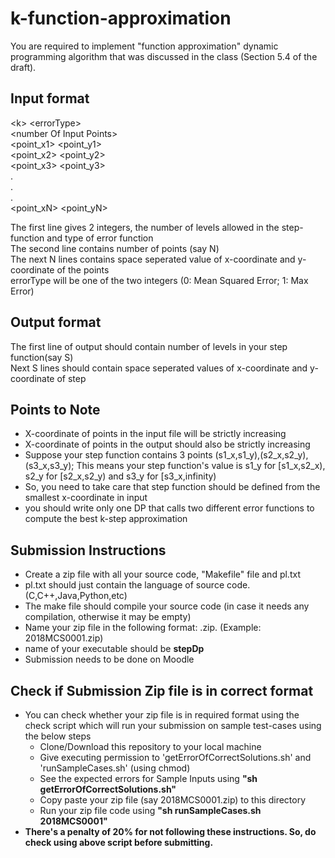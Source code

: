 # k-function-approximation
You are required to implement "function approximation" dynamic programming algorithm that was discussed in the class (Section 5.4 of the draft).
## Input format
&lt;k&gt;  &lt;errorType&gt;  
&lt;number Of Input Points&gt;  
&lt;point_x1&gt; &lt;point_y1&gt;  
&lt;point_x2&gt; &lt;point_y2&gt;  
&lt;point_x3&gt; &lt;point_y3&gt;  
.  
.  
.  
&lt;point_xN&gt; &lt;point_yN&gt;  

The first line gives 2 integers, the number of levels allowed in the step-function and type of error function  
The second line contains number of points (say N)  
The next N lines contains space seperated value of x-coordinate and y-coordinate of the points  
errorType will be one of the two integers (0: Mean Squared Error; 1: Max Error)  
## Output format
The first line of output should contain number of levels in your step function(say S)  
Next S lines should contain space seperated values of x-coordinate and y-coordinate of step  

## Points to Note
- X-coordinate of points in the input file will be strictly increasing  
- X-coordinate of points in the output should also be strictly increasing
- Suppose your step function contains 3 points (s1_x,s1_y),(s2_x,s2_y),(s3_x,s3_y); This means your step function's value is s1_y for \[s1_x,s2_x), s2_y for \[s2_x,s2_y) and s3_y for \[s3_x,infinity)
- So, you need to take care that step function should be defined from the smallest x-coordinate in input
- you should write only one DP that calls two different error functions to compute the best k-step approximation

## Submission Instructions
- Create a zip file with all your source code, "Makefile" file and pl.txt
- pl.txt should just contain the language of source code.(C,C++,Java,Python,etc)
- The make file should compile your source code (in case it needs any compilation, otherwise it may be empty)
- Name your zip file in the following format: <entry no>.zip. (Example: 2018MCS0001.zip)
- name of your executable should be **stepDp**
- Submission needs to be done on Moodle
  
## Check if Submission Zip file is in correct format
- You can check whether your zip file is in required format using the check script which will run your submission on sample test-cases using the below steps
  - Clone/Download this repository to your local machine 
  - Give executing permission to 'getErrorOfCorrectSolutions.sh' and 'runSampleCases.sh' (using chmod)
  - See the expected errors for Sample Inputs using **"sh getErrorOfCorrectSolutions.sh"**
  - Copy paste your zip file (say 2018MCS0001.zip) to this directory
  - Run your zip file code using **"sh runSampleCases.sh 2018MCS0001"**
- **There's a penalty of 20% for not following these instructions. So, do check using above script before submitting.**
